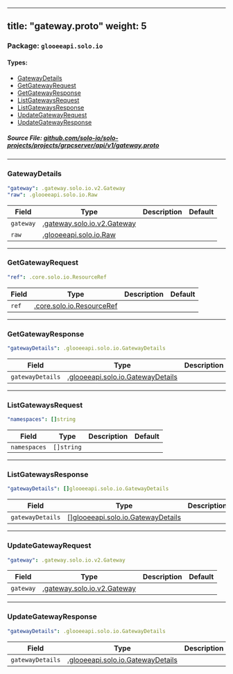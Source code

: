 
---
title: "gateway.proto"
weight: 5
---

<!-- Code generated by solo-kit. DO NOT EDIT. -->


### Package: `glooeeapi.solo.io` 
#### Types:


- [GatewayDetails](#gatewaydetails)
- [GetGatewayRequest](#getgatewayrequest)
- [GetGatewayResponse](#getgatewayresponse)
- [ListGatewaysRequest](#listgatewaysrequest)
- [ListGatewaysResponse](#listgatewaysresponse)
- [UpdateGatewayRequest](#updategatewayrequest)
- [UpdateGatewayResponse](#updategatewayresponse)
  



##### Source File: [github.com/solo-io/solo-projects/projects/grpcserver/api/v1/gateway.proto](https://github.com/solo-io/solo-projects/blob/master/projects/grpcserver/api/v1/gateway.proto)





---
### GatewayDetails



```yaml
"gateway": .gateway.solo.io.v2.Gateway
"raw": .glooeeapi.solo.io.Raw

```

| Field | Type | Description | Default |
| ----- | ---- | ----------- |----------- | 
| `gateway` | [.gateway.solo.io.v2.Gateway](../../../../../../gloo/projects/gateway/api/v2/gateway.proto.sk#gateway) |  |  |
| `raw` | [.glooeeapi.solo.io.Raw](../types.proto.sk#raw) |  |  |




---
### GetGatewayRequest



```yaml
"ref": .core.solo.io.ResourceRef

```

| Field | Type | Description | Default |
| ----- | ---- | ----------- |----------- | 
| `ref` | [.core.solo.io.ResourceRef](../../../../../../solo-kit/api/v1/ref.proto.sk#resourceref) |  |  |




---
### GetGatewayResponse



```yaml
"gatewayDetails": .glooeeapi.solo.io.GatewayDetails

```

| Field | Type | Description | Default |
| ----- | ---- | ----------- |----------- | 
| `gatewayDetails` | [.glooeeapi.solo.io.GatewayDetails](../gateway.proto.sk#gatewaydetails) |  |  |




---
### ListGatewaysRequest



```yaml
"namespaces": []string

```

| Field | Type | Description | Default |
| ----- | ---- | ----------- |----------- | 
| `namespaces` | `[]string` |  |  |




---
### ListGatewaysResponse



```yaml
"gatewayDetails": []glooeeapi.solo.io.GatewayDetails

```

| Field | Type | Description | Default |
| ----- | ---- | ----------- |----------- | 
| `gatewayDetails` | [[]glooeeapi.solo.io.GatewayDetails](../gateway.proto.sk#gatewaydetails) |  |  |




---
### UpdateGatewayRequest



```yaml
"gateway": .gateway.solo.io.v2.Gateway

```

| Field | Type | Description | Default |
| ----- | ---- | ----------- |----------- | 
| `gateway` | [.gateway.solo.io.v2.Gateway](../../../../../../gloo/projects/gateway/api/v2/gateway.proto.sk#gateway) |  |  |




---
### UpdateGatewayResponse



```yaml
"gatewayDetails": .glooeeapi.solo.io.GatewayDetails

```

| Field | Type | Description | Default |
| ----- | ---- | ----------- |----------- | 
| `gatewayDetails` | [.glooeeapi.solo.io.GatewayDetails](../gateway.proto.sk#gatewaydetails) |  |  |





<!-- Start of HubSpot Embed Code -->
<script type="text/javascript" id="hs-script-loader" async defer src="//js.hs-scripts.com/5130874.js"></script>
<!-- End of HubSpot Embed Code -->
